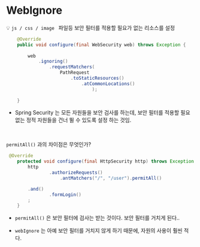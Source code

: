 # WebIgnore 

💡 ``js / css / image `` 파일등 보안 필터를 적용할 필요가 없는 리소스를 설정

```java
    @Override
    public void configure(final WebSecurity web) throws Exception {
        
        web
            .ignoring()
                .requestMatchers(
                    PathRequest
                        .toStaticResources()
                            .atCommonLocations()
                                );
        
    }
```

- Spring Security 는 모든 자원들을 보안 검사를 하는데, 보안 필터를 적용할 필요 없는 정적 자원들을 건너 뛸 수 있도록 설정 하는 것임. 


<br>

`permitAll()` 과의 차이점은 무엇인가? 

```java
 @Override
    protected void configure(final HttpSecurity http) throws Exception {
        http
                .authorizeRequests()
                    .antMatchers("/", "/user").permitAll()

        .and()
                .formLogin()
        ;
    }
```

- `permitAll()` 은 보안 필터에 검사는 받는 것이다. 보안 필터를 거치게 된다..

- `webIgnore` 는 아예 보안 필터를 거치지 않게 하기 때문에, 자원의 사용이 훨씬 적다.